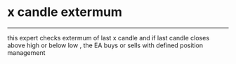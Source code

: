 # x candle extermum 
--------------------------
this expert checks extermum of last x candle and if last candle closes above high or below low , the EA buys or sells with defined position management
